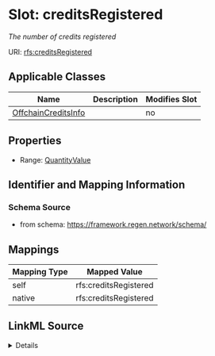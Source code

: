 

# Slot: creditsRegistered


_The number of credits registered_





URI: [rfs:creditsRegistered](https://framework.regen.network/schema/creditsRegistered)



<!-- no inheritance hierarchy -->





## Applicable Classes

| Name | Description | Modifies Slot |
| --- | --- | --- |
| [OffchainCreditsInfo](OffchainCreditsInfo.md) |  |  no  |







## Properties

* Range: [QuantityValue](QuantityValue.md)





## Identifier and Mapping Information







### Schema Source


* from schema: https://framework.regen.network/schema/




## Mappings

| Mapping Type | Mapped Value |
| ---  | ---  |
| self | rfs:creditsRegistered |
| native | rfs:creditsRegistered |




## LinkML Source

<details>
```yaml
name: creditsRegistered
description: The number of credits registered
from_schema: https://framework.regen.network/schema/
rank: 1000
alias: creditsRegistered
owner: OffchainCreditsInfo
domain_of:
- OffchainCreditsInfo
range: QuantityValue

```
</details>